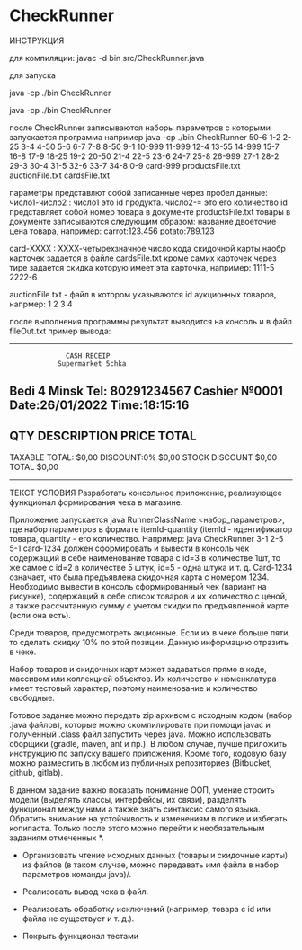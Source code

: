 # CheckRunner

ИНСТРУКЦИЯ


для компиляции:
javac -d bin src/CheckRunner.java

для запуска

java -cp ./bin CheckRunner 

java -cp ./bin CheckRunner


после CheckRunner записываются наборы параметров с которыми запускается программа
например
java -cp ./bin CheckRunner 50-6 1-2 2-25 3-4 4-50 5-6 6-7 7-8 8-50 9-1 10-999 11-999 12-4 13-55 14-999 15-7 16-8 17-9 18-25 19-2 20-50 21-4 22-5 23-6 24-7 25-8 26-999 27-1 28-2 29-3 30-4 31-5 32-6 33-7 34-8 0-9 card-999 productsFile.txt auctionFile.txt cardsFile.txt

параметры представлют собой записанные через пробел данные:
число1-число2 : число1 это id продукта. число2-= это его количество
id представляет собой номер товара в документе productsFile.txt
товары в документе записываются следующим образом:
название двоеточие цена товара, например:
carrot:123.456
potato:789.123

card-ХХХХ : ХХХХ-четырехзначное число кода скидочной карты
наобр карточек задается в файле cardsFile.txt
кроме самих карточек через тире задается скидка которую имеет эта карточка, например:
1111-5
2222-6

auctionFile.txt - файл в котором указываются id аукционных товаров, напрмер:
1
2
3
4

после выполнения программы результат выводится на консоль и в файл fileOut.txt
пример вывода:

****************************************
                  CASH RECEIP
                Supermarket 5chka
Bedi 4 Minsk
Tel: 80291234567
Cashier №0001              Date:26/01/2022
Time:18:15:16
------------------------------------------
QTY DESCRIPTION             PRICE    TOTAL
------------------------------------------
TAXABLE TOTAL:                       $0,00
DISCOUNT:0%                          $0,00
STOCK DISCOUNT                       $0,00
TOTAL                                $0,00
******************************************


ТЕКСТ УСЛОВИЯ
Разработать консольное приложение, реализующее функционал формирования чека в магазине.

Приложение запускается java RunnerClassName <набор_параметров>, где набор параметров в формате itemId-quantity (itemId - идентификатор товара, quantity - его количество.
Например: java CheckRunner 3-1 2-5 5-1 card-1234 должен сформировать и вывести в консоль чек содержащий в себе наименование товара с id=3 в количестве 1шт, то же самое с id=2 в количестве 5 штук, id=5 - одна штука и т. д. Card-1234 означает, что была предъявлена скидочная карта с номером 1234. Необходимо вывести в консоль сформированный чек (вариант на рисунке), содержащий в себе список товаров и их количество с ценой, а также рассчитанную сумму с учетом скидки по предъявленной карте (если она есть).

Среди товаров, предусмотреть акционные. Если их в чеке больше пяти, то сделать скидку 10% по этой позиции. Данную информацию отразить в чеке.

Набор товаров и скидочных карт может задаваться прямо в коде, массивом или коллекцией объектов. Их количество и номенклатура имеет тестовый характер, поэтому наименование и количество свободные.

Готовое задание можно передать zip архивом с исходным кодом (набор .java файлов), которые можно скомпилировать при помощи javac и полученный .class файл запустить через java. Можно использовать сборщики (gradle, maven, ant и пр.). В любом случае, лучше приложить инструкцию по запуску вашего приложения. Кроме того, кодовую базу можно разместить в любом из публичных репозиториев (Bitbucket, github, gitlab).

В данном задание важно показать понимание ООП, умение строить модели (выделять классы, интерфейсы, их связи), разделять функционал между ними  а также знать синтаксис самого языка. Обратить внимание на устойчивость к изменениям в логике и избегать копипаста. Только после этого можно перейти к необязательным заданиям отмеченных *.

* Организовать чтение исходных данных (товары и скидочные карты) из файлов (в таком случае, можно передавать имя файла в набор параметров команды java)/.

* Реализовать вывод чека в файл.

* Реализовать обработку исключений (например, товара с id или файла не существует  и т. д.).

* Покрыть функционал тестами
